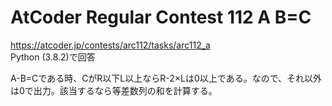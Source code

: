 # AtCoder Regular Contest 112 A B=C  
https://atcoder.jp/contests/arc112/tasks/arc112_a  
Python (3.8.2)で回答  

A-B=Cである時、CがR以下L以上ならR-2×Lは0以上である。なので、それ以外は0で出力。該当するなら等差数列の和を計算する。
